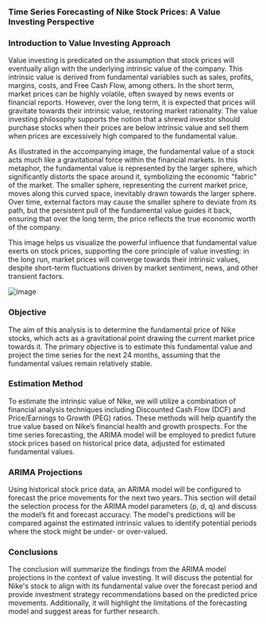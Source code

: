 ### Time Series Forecasting of Nike Stock Prices: A Value Investing Perspective

### Introduction to Value Investing Approach
Value investing is predicated on the assumption that stock prices will eventually align with the underlying intrinsic value of the company. This intrinsic value is derived from fundamental variables such as sales, profits, margins, costs, and Free Cash Flow, among others. In the short term, market prices can be highly volatile, often swayed by news events or financial reports. However, over the long term, it is expected that prices will gravitate towards their intrinsic value, restoring market rationality. The value investing philosophy supports the notion that a shrewd investor should purchase stocks when their prices are below intrinsic value and sell them when prices are excessively high compared to the fundamental value. 

As illustrated in the accompanying image, the fundamental value of a stock acts much like a gravitational force within the financial markets. In this metaphor, the fundamental value is represented by the larger sphere, which significantly distorts the space around it, symbolizing the economic "fabric" of the market. The smaller sphere, representing the current market price, moves along this curved space, inevitably drawn towards the larger sphere. Over time, external factors may cause the smaller sphere to deviate from its path, but the persistent pull of the fundamental value guides it back, ensuring that over the long term, the price reflects the true economic worth of the company.

This image helps us visualize the powerful influence that fundamental value exerts on stock prices, supporting the core principle of value investing: in the long run, market prices will converge towards their intrinsic values, despite short-term fluctuations driven by market sentiment, news, and other transient factors.

![image](https://github.com/user-attachments/assets/e53532ab-a6bc-40bb-a363-b264a8d5e07f)


### Objective
The aim of this analysis is to determine the fundamental price of Nike stocks, which acts as a gravitational point drawing the current market price towards it. The primary objective is to estimate this fundamental value and project the time series for the next 24 months, assuming that the fundamental values remain relatively stable.

### Estimation Method
To estimate the intrinsic value of Nike, we will utilize a combination of financial analysis techniques including Discounted Cash Flow (DCF) and Price/Earnings to Growth (PEG) ratios. These methods will help quantify the true value based on Nike’s financial health and growth prospects. For the time series forecasting, the ARIMA model will be employed to predict future stock prices based on historical price data, adjusted for estimated fundamental values.

### ARIMA Projections
Using historical stock price data, an ARIMA model will be configured to forecast the price movements for the next two years. This section will detail the selection process for the ARIMA model parameters (p, d, q) and discuss the model’s fit and forecast accuracy. The model's predictions will be compared against the estimated intrinsic values to identify potential periods where the stock might be under- or over-valued.

### Conclusions
The conclusion will summarize the findings from the ARIMA model projections in the context of value investing. It will discuss the potential for Nike's stock to align with its fundamental value over the forecast period and provide investment strategy recommendations based on the predicted price movements. Additionally, it will highlight the limitations of the forecasting model and suggest areas for further research.

